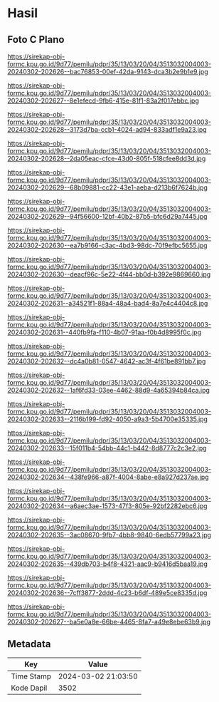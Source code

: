 # Hasil

## Foto C Plano

https://sirekap-obj-formc.kpu.go.id/9d77/pemilu/pdpr/35/13/03/20/04/3513032004003-20240302-202626--bac76853-00ef-42da-9143-dca3b2e9b1e9.jpg

https://sirekap-obj-formc.kpu.go.id/9d77/pemilu/pdpr/35/13/03/20/04/3513032004003-20240302-202627--8e1efecd-9fb6-415e-81f1-83a2f017ebbc.jpg

https://sirekap-obj-formc.kpu.go.id/9d77/pemilu/pdpr/35/13/03/20/04/3513032004003-20240302-202628--3173d7ba-ccb1-4024-ad94-833adf1e9a23.jpg

https://sirekap-obj-formc.kpu.go.id/9d77/pemilu/pdpr/35/13/03/20/04/3513032004003-20240302-202628--2da05eac-cfce-43d0-805f-518cfee8dd3d.jpg

https://sirekap-obj-formc.kpu.go.id/9d77/pemilu/pdpr/35/13/03/20/04/3513032004003-20240302-202629--68b09881-cc22-43e1-aeba-d213b6f7624b.jpg

https://sirekap-obj-formc.kpu.go.id/9d77/pemilu/pdpr/35/13/03/20/04/3513032004003-20240302-202629--94f56600-12bf-40b2-87b5-bfc6d29a7445.jpg

https://sirekap-obj-formc.kpu.go.id/9d77/pemilu/pdpr/35/13/03/20/04/3513032004003-20240302-202630--ea7b9166-c3ac-4bd3-98dc-70f9efbc5655.jpg

https://sirekap-obj-formc.kpu.go.id/9d77/pemilu/pdpr/35/13/03/20/04/3513032004003-20240302-202630--deacf96c-5e22-4f44-bb0d-b392e9869660.jpg

https://sirekap-obj-formc.kpu.go.id/9d77/pemilu/pdpr/35/13/03/20/04/3513032004003-20240302-202631--a34521f1-88a4-48a4-bad4-8a7e4c4404c8.jpg

https://sirekap-obj-formc.kpu.go.id/9d77/pemilu/pdpr/35/13/03/20/04/3513032004003-20240302-202631--440fb9fa-f110-4b07-91aa-f0b4d8995f0c.jpg

https://sirekap-obj-formc.kpu.go.id/9d77/pemilu/pdpr/35/13/03/20/04/3513032004003-20240302-202632--dc4a0b81-0547-4642-ac3f-4f61be891bb7.jpg

https://sirekap-obj-formc.kpu.go.id/9d77/pemilu/pdpr/35/13/03/20/04/3513032004003-20240302-202632--1af6fd33-03ee-4462-88d9-4a65394b84ca.jpg

https://sirekap-obj-formc.kpu.go.id/9d77/pemilu/pdpr/35/13/03/20/04/3513032004003-20240302-202633--2116b199-fd92-4050-a9a3-5b4700e35335.jpg

https://sirekap-obj-formc.kpu.go.id/9d77/pemilu/pdpr/35/13/03/20/04/3513032004003-20240302-202633--15f011b4-54bb-44c1-b442-8d8777c2c3e2.jpg

https://sirekap-obj-formc.kpu.go.id/9d77/pemilu/pdpr/35/13/03/20/04/3513032004003-20240302-202634--438fe966-a87f-4004-8abe-e8a927d237ae.jpg

https://sirekap-obj-formc.kpu.go.id/9d77/pemilu/pdpr/35/13/03/20/04/3513032004003-20240302-202634--a6aec3ae-1573-47f3-805e-92bf2282ebc6.jpg

https://sirekap-obj-formc.kpu.go.id/9d77/pemilu/pdpr/35/13/03/20/04/3513032004003-20240302-202635--3ac08670-9fb7-4bb8-9840-6edb57799a23.jpg

https://sirekap-obj-formc.kpu.go.id/9d77/pemilu/pdpr/35/13/03/20/04/3513032004003-20240302-202635--439db703-b4f8-4321-aac9-b9416d5baa19.jpg

https://sirekap-obj-formc.kpu.go.id/9d77/pemilu/pdpr/35/13/03/20/04/3513032004003-20240302-202636--7cff3877-2ddd-4c23-b6df-489e5ce8335d.jpg

https://sirekap-obj-formc.kpu.go.id/9d77/pemilu/pdpr/35/13/03/20/04/3513032004003-20240302-202627--ba5e0a8e-66be-4465-8fa7-a49e8ebe63b9.jpg


## Metadata

| Key        | Value               |
| ---------- | ------------------- |
| Time Stamp | 2024-03-02 21:03:50 |
| Kode Dapil | 3502                |



